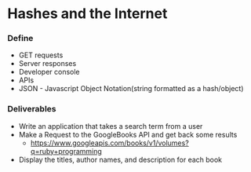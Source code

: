 # Hashes and the Internet

### Define

* GET requests
* Server responses
* Developer console
* APIs
* JSON - Javascript Object Notation(string formatted as a hash/object)

### Deliverables

* Write an application that takes a search term from a user
* Make a Request to the GoogleBooks API and get back some results
  * https://www.googleapis.com/books/v1/volumes?q=ruby+programming
* Display the titles, author names, and description for each book